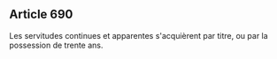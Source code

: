 Article 690
----
Les servitudes continues et apparentes s'acquièrent par titre, ou par la
possession de trente ans.
